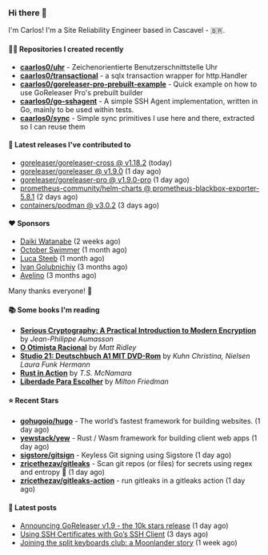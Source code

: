 ### Hi there 👋

I'm Carlos! I'm a Site Reliability Engineer based in Cascavel - 🇧🇷.

#### 👨‍💻 Repositories I created recently
- **[caarlos0/uhr](https://github.com/caarlos0/uhr)** - Zeichenorientierte Benutzerschnittstelle Uhr
- **[caarlos0/transactional](https://github.com/caarlos0/transactional)** - a sqlx transaction wrapper for http.Handler
- **[caarlos0/goreleaser-pro-prebuilt-example](https://github.com/caarlos0/goreleaser-pro-prebuilt-example)** - Quick example on how to use GoReleaser Pro&#39;s prebuilt builder
- **[caarlos0/go-sshagent](https://github.com/caarlos0/go-sshagent)** - A simple SSH Agent implementation, written in Go, mainly to be used within tests.
- **[caarlos0/sync](https://github.com/caarlos0/sync)** - Simple sync primitives I use here and there, extracted so I can reuse them

#### 🚀 Latest releases I've contributed to


- [goreleaser/goreleaser-cross @ v1.18.2](https://github.com/goreleaser/goreleaser-cross/releases/tag/v1.18.2) (today)
- [goreleaser/goreleaser @ v1.9.0](https://github.com/goreleaser/goreleaser/releases/tag/v1.9.0) (1 day ago)
- [goreleaser/goreleaser-pro @ v1.9.0-pro](https://github.com/goreleaser/goreleaser-pro/releases/tag/v1.9.0-pro) (1 day ago)
- [prometheus-community/helm-charts @ prometheus-blackbox-exporter-5.8.1](https://github.com/prometheus-community/helm-charts/releases/tag/prometheus-blackbox-exporter-5.8.1) (2 days ago)
- [containers/podman @ v3.0.2](https://github.com/containers/podman/releases/tag/v3.0.2) (3 days ago)

#### ❤️ Sponsors
- [Daiki Watanabe](https://github.com/daikw) (2 weeks ago)
- [October Swimmer](https://github.com/octoberswimmer) (1 month ago)
- [Luca Steeb](https://github.com/steebchen) (1 month ago)
- [Ivan Golubnichiy](https://github.com/h1kkan) (3 months ago)
- [Avelino](https://github.com/avelino) (3 months ago)

Many thanks everyone! 🙏

#### 📚 Some books I'm reading
- **[Serious Cryptography: A Practical Introduction to Modern Encryption](https://www.goodreads.com/book/show/36265193-serious-cryptography)** by _Jean-Philippe Aumasson_
- **[O Otimista Racional](https://www.goodreads.com/book/show/32706964-o-otimista-racional)** by _Matt Ridley_
- **[Studio 21: Deutschbuch A1 MIT DVD-Rom](https://www.goodreads.com/book/show/25495148-studio-21)** by _Kuhn Christina, Nielsen Laura Funk Hermann_
- **[Rust in Action](https://www.goodreads.com/book/show/45731908-rust-in-action)** by _T.S. McNamara_
- **[Liberdade Para Escolher](https://www.goodreads.com/book/show/17238591-liberdade-para-escolher)** by _Milton Friedman_

#### ⭐ Recent Stars


- **[gohugoio/hugo](https://github.com/gohugoio/hugo)** - The world’s fastest framework for building websites. (1 day ago)
- **[yewstack/yew](https://github.com/yewstack/yew)** - Rust / Wasm framework for building client web apps (1 day ago)
- **[sigstore/gitsign](https://github.com/sigstore/gitsign)** - Keyless Git signing using Sigstore (1 day ago)
- **[zricethezav/gitleaks](https://github.com/zricethezav/gitleaks)** - Scan git repos (or files) for secrets using regex and entropy 🔑 (1 day ago)
- **[zricethezav/gitleaks-action](https://github.com/zricethezav/gitleaks-action)** - run gitleaks in a gitleaks action (1 day ago)

#### 📄 Latest posts
- [Announcing GoReleaser v1.9 - the 10k stars release](https://carlosbecker.com/posts/goreleaser-v1.9/) (1 day ago)
- [Using SSH Certificates with Go’s SSH Client](https://carlosbecker.com/posts/golang-ssh-client-certificates/) (3 days ago)
- [Joining the split keyboards club: a Moonlander story](https://carlosbecker.com/posts/split-keyboard-moonlander/) (1 week ago)
